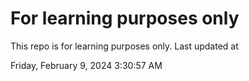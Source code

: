 # For learning purposes only
This repo is for learning purposes only.
Last updated at

Friday, February 9, 2024 3:30:57 AM

